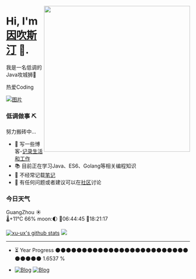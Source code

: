 <a href="https://xu-ux.github.io" target="_blank"><img align="right" width="400" src="https://cdn.jsdelivr.net/gh/xu-ux/static/img/blog/2021/cat.gif"></a>

# Hi, I'm [因吹斯汀](https://xu-ux.github.io) 👋.

我是一名低调的Java攻城狮🦁

热爱Coding

[![图片](https://mock.apifox.cn/m1/2137218-0-default/weather/test)](https://xu-ux.github.io)

### 低调做事 ⛏

努力搬砖中...
- 🌱 写一些博客-[记录生活和工作](https://xu-ux.github.io)
- 📚 目前正在学习Java、ES6、Golang等相关编程知识
- 🔭 不经常记载[笔记](https://xu-ux.github.io/note)
- 💬 有任何问题或者建议可以在[社区](https://github.com/xu-ux/note/discussions)讨论


### 今日天气

<!--START_WEATHER-->
GuangZhou ☀️  
🌡+11°C 66% moon:🌓
🌄06:44:45 🌇18:21:17
<!--END_WEATHER-->


[![xu-ux's github stats](https://github-readme-stats.vercel.app/api?username=xu-ux&show_icons=true&icon_color=0366d6&text_color=24292e&bg_color=ffffff&hide_title=true)](https://github.com/xu-ux/blog-crawl-admin)
![](https://github-readme-stats.vercel.app/api/top-langs/?username=xu-ux&layout=compact)

---
<!--START_SECTION:progressBar-->

- ⏳ Year Progress  🌑🌑🌑🌑🌑🌑🌑🌑🌑🌑🌑🌑🌑🌑🌑🌑🌑🌑🌑🌑🌑🌑🌑🌑🌑🌑🌑🌑🌑🌑  1.6537 %

<!--END_SECTION:progressBar-->

-
    [![Blog](https://img.shields.io/badge/Blog-博客园-blue?logo=Blogger&logoColor=white)](https://www.cnblogs.com/xu-ux/)
    [![Blog](https://img.shields.io/badge/Blog-CSDN-red?logo=Blogger&logoColor=red)](https://blog.csdn.net/qq_35341203)

<!--
- 
    [![WeChat](https://img.shields.io/badge/公众号-氘氚-brightgreen?logo=WeChat)](https://cdn.jsdelivr.net/gh/xu-ux/static/img/wxarticle/dao_chuan_official_accounts.png)
    [![Blog](https://img.shields.io/badge/Blog-博客园-blue?logo=Blogger&logoColor=white)](https://www.cnblogs.com/xu-ux/)
    [![Blog](https://img.shields.io/badge/Blog-CSDN-red?logo=Blogger&logoColor=red)](https://blog.csdn.net/qq_35341203)
    [![Blog](https://img.shields.io/badge/MyBlog-Powered%20By%20Hexo-7FFFD4?logo=Blogger&logoColor=7FFFD4)](https://blog.xuux.top/)
    [![知识库](https://img.shields.io/badge/Wiki-Powered%20By%20Vuepress-blue?logo=Wikipedia&logoColor=00BFFF)](https://wiki.xuux.top/)
    [![导航](https://img.shields.io/badge/Navigation-网址导航-yellow?logo=Ren'Py&logoColor=FF7F7F)](https://x-website.vercel.app/)
-->



<!--
**xu-ux/xu-ux** is a ✨ _special_ ✨ repository because its `README.md` (this file) appears on your GitHub profile.

Here are some ideas to get you started:
- 🔭 I’m currently working on a Java project
- 🌱 I’m currently learning golang and javascipt ES6
- 🔭 I’m currently working on ...
- 🌱 I’m currently learning ...
- 👯 I’m looking to collaborate on ...
- 🤔 I’m looking for help with ...
- 💬 Ask me about ...
- 📫 How to reach me: ...
- 😄 Pronouns: ...
- ⚡ Fun fact: ...
-->
